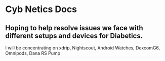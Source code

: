 # Cyb Netics Docs

## Hoping to help resolve issues we face with different setups and devices for Diabetics.
I will be concentrating on xdrip, Nightscout, Android Watches, DexcomG6, Omnipods, Dana RS Pump

